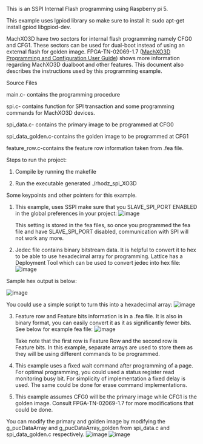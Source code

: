 This is an SSPI Internal Flash programming using Raspberry pi 5.

This example uses lgpiod library so make sure to install it: sudo apt-get install gpiod libgpiod-dev.

MachXO3D have two sectors for internal flash programming namely CFG0 and CFG1. These sectors can be used for dual-boot instead of using an external flash for golden image. FPGA-TN-02069-1.7 ([MachXO3D Programming and Configuration User Guide](https://www.latticesemi.com/view_document?document_id=52591)) shows more information regarding MachXO3D dualboot and other features. This document also describes the instructions used by this programming example.

Source Files 

main.c- contains the programming procedure

spi.c- contains function for SPI transaction and some programming commands for MachXO3D devices.

spi_data.c- contains the primary image to be programmed at CFG0 

spi_data_golden.c-contains the golden image to be programmed at CFG1

feature_row.c-contains the feature row information taken from .fea file.


Steps to run the project:

1. Compile by running the makefile

2. Run the executable generated ./rhodz_spi_XO3D

Some keypoints and other pointers for this example. 

1. This example, uses SSPI make sure that you SLAVE_SPI_PORT ENABLED in the global preferences in your project:
   ![image](https://github.com/user-attachments/assets/d19f59ff-a773-4745-ac3b-863802c9beb1)

   This setting is stored in the fea files, so once you programmed the fea file and have SLAVE_SPI_PORT disabled, communication with SPI will not work any more.

2.  Jedec file contains binary bitstream data. It is helpful to convert it to hex to be able to use hexadecimal array for programming. Lattice has a Deployment Tool which can be used to convert jedec into hex file:
   ![image](https://github.com/user-attachments/assets/d6d42e34-0e62-4db6-812e-4f32163a7bed)

Sample hex output is below:

![image](https://github.com/user-attachments/assets/b8b0a46a-594c-480d-b277-9d0650d59acb)

You could use a simple script to turn this into a hexadecimal array:
![image](https://github.com/user-attachments/assets/dd8faefe-c209-4f83-ac28-e14e0e8a349f)

3. Feature row and Feature bits information is in a .fea file. It is also in binary format, you can easily convert it as it as significantly fewer bits.  See below for example fea file:
   ![image](https://github.com/user-attachments/assets/3533e4f0-21ad-4cb1-8162-35d592a77862)

   Take note that the first row is Feature Row and the second row is Feature bits. In this example, separate arrays are used to store them as they will be using different commands to be programmed.

4. This example uses a fixed wait command after programming of a page. For optimal programming, you could used a status register read monitoring busy bit. For simplicity of implementation a fixed delay is used. The same could be done for erase command implementations.

5. This example assumes CFG0 will be the primary image while CFG1 is the golden image. Consult FPGA-TN-02069-1.7 for more modifications that could be done.


You can modify the primary and golden image by modifying the g_pucDataArray and g_pucDataArray_golden from spi_data.c and spi_data_golden.c respectively. 
![image](https://github.com/user-attachments/assets/0b97fc76-90ae-481d-8d7f-209618321ae2)
![image](https://github.com/user-attachments/assets/5db25c2b-3906-4d1a-92e6-9a6e1f9a9a37)












